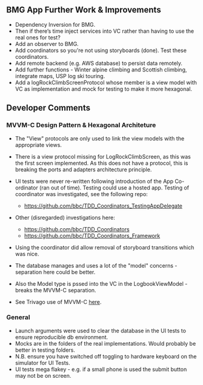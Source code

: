 ## BMG App Further Work & Improvements

- Dependency Inversion for BMG.
- Then if there’s time inject services into VC rather than having to use the real ones for test? 
- Add an observer to BMG.
- Add coordinators so you're not using storyboards (done). Test these coordinators.
- Add remote backend (e.g. AWS database) to persist data remotely. 
- Add further functions - Winter  alpine climbing and Scottish climbing, integrate maps, USP log ski touring.
- Add a logRockClimbScreenProtocol whose member is a view model with VC as implementation and mock for testing to make it more hexagonal.

## Developer Comments

### MVVM-C Design Pattern & Hexagonal Architeture

- The "View" protocols are only used to link the view models with the appropriate views. 
- There is a view protocol missing for LogRockClimbScreen, as this was the first screen implemented. As this does not have a protocol, this is breaking the ports and adapters architecture principle.

- UI tests were never re-written following introduction of the App Co-ordinator (ran out of time). Testing could use a hosted app. Testing of coordinator was investigated, see the following repo: 
	- https://github.com/bbc/TDD_Coordinators_TestingAppDelegate

- Other (disregarded) investigations here:
	- https://github.com/bbc/TDD_Coordinators
	- https://github.com/bbc/TDD_Coordinators_Framework

- Using the coordinator did allow removal of storyboard transitions which was nice.

- The database manages and uses a lot of the "model" concerns - separation here could be better. 
- Also the Model type is pssed into the VC in the LogbookViewModel - breaks the MVVM-C separation. 
- See Trivago use of MVVM-C [here](https://tech.trivago.com/post/2016-08-26-mvvmc/).


### General

- Launch arguments were used to clear the database in the UI tests to ensure reproducible db environment.
- Mocks are in the folders of the real implementations. Would probably be better in testing folders.
- N.B. ensure you have switched off toggling to hardware keyboard on the simulator for UI Tests. 
- UI tests mega flakey - e.g. if a small phone is used the submit button may not be on screen. 
